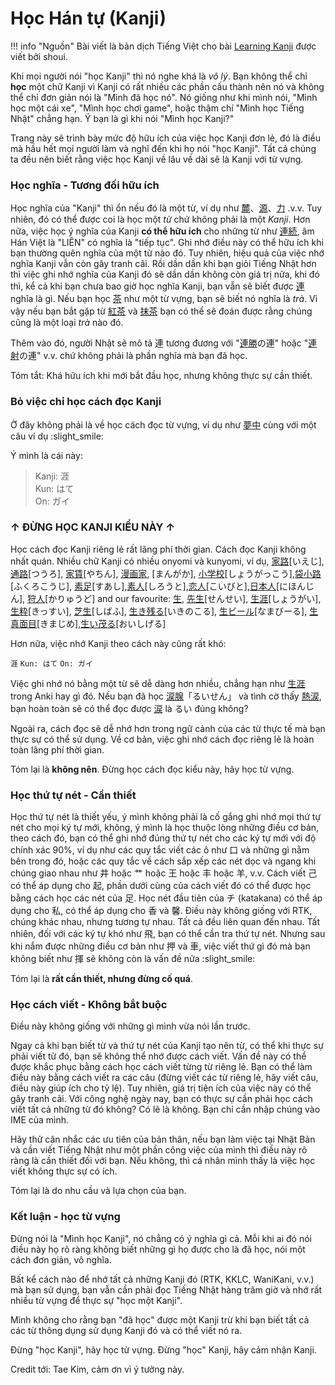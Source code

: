 # Học Hán tự (Kanji)

!!! info "Nguồn"
    Bài viết là bản dịch Tiếng Việt cho bài [Learning Kanji](http://learnjapanese.moe/kanji/) được viết bởi shoui.

Khi mọi người nói "học Kanji" thì nó nghe khá là *vô lý*. Bạn không thể chỉ **học** một chữ Kanji vì Kanji có rất nhiều các phần cấu thành nên nó và không thể chỉ đơn giản nói là "Mình đã học nó". Nó giống như khi mình nói, "Mình học một cái xe", "Mình học chơi game", hoặc thậm chí "Mình học Tiếng Nhật" chẳng hạn. Ý bạn là gì khi nói "Mình học Kanji?"

Trang này sẽ trình bày mức độ hữu ích của việc học Kanji đơn lẻ, đó là điều mà hầu hết mọi người làm và nghĩ đến khi họ nói "học Kanji". Tất cả chúng ta đều nên biết rằng việc học Kanji về lâu về dài sẽ là Kanji với từ vựng. 

### Học nghĩa - Tương đối hữu ích

Học nghĩa của "Kanji" thì ổn nếu đó là một từ, ví dụ như [麓](https://mazii.net/vi-VN/search/word/javi/%E9%BA%93)、[源](https://mazii.net/vi-VN/search/word/javi/%E6%BA%90)、[力](https://mazii.net/vi-VN/search/word/javi/%E5%8A%9B) .v.v. Tuy nhiên, đó có thể được coi là học một *từ* chứ không phải là một *Kanji*.
Hơn nữa, việc học ý nghĩa của Kanji **có thể hữu ích** cho những từ như [連続](https://mazii.net/vi-VN/search/word/javi/%E9%80%A3%E7%B6%9A), âm Hán Việt là "LIÊN" có nghĩa là "tiếp tục". Ghi nhớ điều này có thể hữu ích khi bạn thường quên nghĩa của một từ nào đó. Tuy nhiên, hiệu quả của việc nhớ nghĩa Kanji vẫn còn gây tranh cãi. Rồi dần dần khi bạn giỏi Tiếng Nhật hơn thì việc ghi nhớ nghĩa của Kanji đó sẽ dần dần không còn giá trị nữa, khi đó thì, kể cả khi bạn chưa bao giờ học nghĩa Kanji, bạn vẫn sẽ biết được [連](https://mazii.net/vi-VN/search/word/javi/%E9%80%A3%20%23kanji) nghĩa là gì. Nếu bạn học [茶](https://mazii.net/vi-VN/search/word/javi/%E8%8C%B6%20%23kanji) như một từ vựng, bạn sẽ biết nó nghĩa là *trà*. Vì vậy nếu bạn bắt gặp từ [紅茶](https://mazii.net/vi-VN/search/word/javi/%E7%B4%85%E8%8C%B6) và [抹茶](https://mazii.net/vi-VN/search/word/javi/%E6%8A%B9%E8%8C%B6) bạn có thể sẽ đoán được rằng chúng cũng là một loại *trà* nào đó.

Thêm vào đó, người Nhật sẽ mô tả 連 tương đương với "[連勝](https://mazii.net/vi-VN/search/word/javi/%E9%80%A3%E5%8B%9D)の連" hoặc "[連射](https://mazii.net/vi-VN/search/word/javi/%E9%80%A3%E5%B0%84)の連" v.v. chứ không phải là phần nghĩa mà bạn đã học.

Tóm tắt: Khá hữu ích khi mới bắt đầu học, nhưng không thực sự cần thiết.

### Bỏ việc chỉ học cách đọc Kanji

Ở đây không phải là về học cách đọc từ vựng, ví dụ như [夢中](https://mazii.net/vi-VN/search/word/javi/%E5%A4%A2%E4%B8%AD) cùng với một câu ví dụ :slight_smile:  

Ý mình là cái này:
>	Kanji: 涯  
	Kun: はて  
	On: ガイ  

<h3> ↑ ĐỪNG HỌC KANJI KIỂU NÀY ↑ </h3>

Học cách đọc Kanji riêng lẻ rất lãng phí thời gian. Cách đọc Kanji không nhất quán. Nhiều chữ Kanji có nhiều onyomi và kunyomi, ví dụ, [家路](https://mazii.net/vi-VN/search/word/javi/%E5%AE%B6%E8%B7%AF)[いえじ], [通路](https://mazii.net/vi-VN/search/word/javi/%E9%80%9A%E8%B7%AF)[つうろ], [家賃](https://mazii.net/vi-VN/search/word/javi/%E5%AE%B6%E8%B3%83)[やちん], [漫画家](https://mazii.net/vi-VN/search/word/javi/%E6%BC%AB%E7%94%BB%E5%AE%B6), [まんがか], [小学校](https://mazii.net/vi-VN/search/word/javi/小学校)[しょうがっこう],[袋小路](https://mazii.net/vi-VN/search/word/javi/袋小路)[ふくろこうじ], [素足](https://mazii.net/vi-VN/search/word/javi/素足)[すあし],[素人](https://mazii.net/vi-VN/search/word/javi/素人)[しろうと],[恋人](https://mazii.net/vi-VN/search/word/javi/恋人)[こいびと],[日本人](https://mazii.net/vi-VN/search/word/javi/日本人)[にほんじん], [狩人](https://mazii.net/vi-VN/search/word/javi/狩人)[かりゅうど] and our favourite: [生](https://mazii.net/vi-VN/search/word/javi/%E7%94%9F), [先生](https://mazii.net/vi-VN/search/word/javi/先生/)[せんせい], [生涯](https://mazii.net/vi-VN/search/word/javi/生涯)[しょうがい], [生粋](https://mazii.net/vi-VN/search/word/javi/生粋)[きっすい], [芝生](https://mazii.net/vi-VN/search/word/javi/芝生)[しばふ], [生き残る](https://mazii.net/vi-VN/search/word/javi/生き残る)[いきのこる], [生ビール](https://mazii.net/vi-VN/search/word/javi/生き残る)[なまびーる], [生真面目](https://mazii.net/vi-VN/search/word/javi/生真面目)[きまじめ],[生い茂る](https://mazii.net/vi-VN/search/word/javi/生い茂る)[おいしげる]

Hơn nữa, việc nhớ Kanji theo cách này cũng rất khó:

`涯`
`Kun: はて`
`On: ガイ`

Việc ghi nhớ nó bằng một từ sẽ dễ dàng hơn nhiều, chẳng hạn như [生涯](https://mazii.net/vi-VN/search/word/javi/生涯) trong Anki hay gì đó. Nếu bạn đã học [涙腺](https://mazii.net/vi-VN/search/word/javi/涙腺)「るいせん」 và tình cờ thấy [熱涙](https://mazii.net/vi-VN/search/word/javi/熱涙), bạn hoàn toàn sẽ có thể đọc được [涙](https://mazii.net/vi-VN/search/word/javi/%E6%B6%99%20%23kanji) là るい đúng không?

Ngoài ra, cách đọc sẽ dễ nhớ hơn trong ngữ cảnh của các từ thực tế mà bạn thực sự có thể sử dụng. Về cơ bản, việc ghi nhớ cách đọc riêng lẻ là hoàn toàn lãng phí thời gian. 

Tóm lại là **không nên**. Đừng học cách đọc kiểu này, hãy học từ vựng. 

### Học thứ tự nét - Cần thiết

Học thứ tự nét là thiết yếu, ý mình không phải là cố gắng ghi nhớ mọi thứ tự nét cho mọi ký tự mới, không, ý mình là học thuộc lòng những điều cơ bản, theo cách đó, bạn có thể ghi nhớ đúng thứ tự nét cho các ký tự mới với độ chính xác 90%, ví dụ như các quy tắc viết các ô như 口 và những gì nằm bên trong đó, hoặc các quy tắc về cách sắp xếp các nét dọc và ngang khi chúng giao nhau như 井 hoặc 艹 hoặc 王 hoặc 丰 hoặc 羊, v.v. Cách viết 己 có thể áp dụng cho 起, phần dưới cùng của cách viết đó có thể được học bằng cách học các nét của 足. Học nét đầu tiên của チ (katakana) có thể áp dụng cho 私, có thể áp dụng cho 香 và 馨. Điều này không giống với RTK, chúng khác nhau, nhưng tương tự nhau. Tất cả đều liên quan đến nhau. Tất nhiên, đối với các ký tự khó như 飛, bạn có thể cần tra thứ tự nét. Nhưng sau khi nắm được những điều cơ bản như 押 và 車, việc viết thứ gì đó mà bạn không biết như 揮 sẽ không còn là vấn đề nữa :slight_smile:

Tóm lại là **rất cần thiết, nhưng đừng cố quá**.

### Học cách viết - Không bắt buộc

Điều này không giống với những gì mình vừa nói lần trước. 

Ngay cả khi bạn biết từ và thứ tự nét của Kanji tạo nên từ, có thể khi thực sự phải viết từ đó, bạn sẽ không thể nhớ được cách viết. Vấn đề này có thể được khắc phục bằng cách học cách viết từng từ riêng lẻ. Bạn có thể làm điều này bằng cách viết ra các câu (đừng viết các từ riêng lẻ, hãy viết câu, điều này giúp ích cho tỷ lệ). Tuy nhiên, giá trị tiện ích của việc này có thể gây tranh cãi. 
Với công nghệ ngày nay, bạn có thực sự cần phải học cách viết tất cả những từ đó không? Có lẽ là không. Bạn chỉ cần nhập chúng vào IME của mình.
 
Hãy thử cân nhắc các ưu tiên của bản thân, nếu bạn làm việc tại Nhật Bản và cần viết Tiếng Nhật như một phần công việc của mình thì điều này rõ ràng là cần thiết đối với bạn. Nếu không, thì cá nhân mình thấy là việc học viết không thực sự có ích. 

Tóm lại là do nhu cầu và lựa chọn của bạn.

### Kết luận - học từ vựng

Đừng nói là "Mình học Kanji", nó chẳng có ý nghĩa gì cả. Mỗi khi ai đó nói điều này họ rõ ràng không biết những gì họ được cho là đã học, nói một cách đơn giản, vô nghĩa. 

Bất kể cách nào để nhớ tất cả những Kanji đó (RTK, KKLC, WaniKani, v.v.) mà bạn sử dụng, bạn vẫn cần phải đọc Tiếng Nhật hàng trăm giờ và nhớ rất nhiều từ vựng để thực sự "học một Kanji". 

Mình không cho rằng bạn "đã học" được một Kanji trừ khi bạn biết tất cả các từ thông dụng sử dụng Kanji đó và có thể viết nó ra.

Đừng "học Kanji", hãy học từ vựng. 
Đừng "học" Kanji, hãy cảm nhận Kanji. 

Credit tới: Tae Kim, cảm ơn vì ý tưởng này.